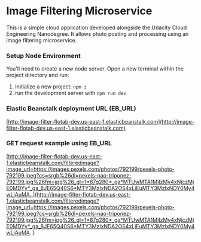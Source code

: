 # Image Filtering Microservice

This is a simple cloud application developed alongside the Udacity Cloud Engineering Nanodegree. It allows photo posting and processing using an image filtering microservice.

### Setup Node Environment

You'll need to create a new node server. Open a new terminal within the project directory and run:

1. Initialize a new project: `npm i`
2. run the development server with `npm run dev`

### Elastic Beanstalk deployment URL (EB_URL)

[http://image-filter-flotab-dev.us-east-1.elasticbeanstalk.com](http://image-filter-flotab-dev.us-east-1.elasticbeanstalk.com)

### GET request example using EB_URL

[http://image-filter-flotab-dev.us-east-1.elasticbeanstalk.com/filteredimage?image_url=https://images.pexels.com/photos/792199/pexels-photo-792199.jpeg?cs=srgb%26dl=pexels-nao-triponez-792199.jpg%26fm=jpg%26_gl=1*87g280*_ga*MTUwMTA1MjIzMy4xNjczMjE0MDYy*_ga_8JE65Q40S6*MTY3MzIxNDA2OS4xLjEuMTY3MzIxNDY0My4wLjAuMA..](http://image-filter-flotab-dev.us-east-1.elasticbeanstalk.com/filteredimage?image_url=https://images.pexels.com/photos/792199/pexels-photo-792199.jpeg?cs=srgb%26dl=pexels-nao-triponez-792199.jpg%26fm=jpg%26_gl=1*87g280*_ga*MTUwMTA1MjIzMy4xNjczMjE0MDYy*_ga_8JE65Q40S6*MTY3MzIxNDA2OS4xLjEuMTY3MzIxNDY0My4wLjAuMA..)
